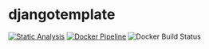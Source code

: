 djangotemplate
==============

[![Static Analysis](https://github.com/onlinejudge95/djangotemplate/workflows/Static-Analysis/badge.svg)](https://github.com/onlinejudge95/djangotemplate/actions)
[![Docker Pipeline](https://github.com/onlinejudge95/djangotemplate/workflows/Docker-Pipeline/badge.svg)](https://github.com/onlinejudge95/djangotemplate/actions)
![Docker Build Status](https://img.shields.io/docker/build/onlinejudge95/djangotemplate?label=Docker)
